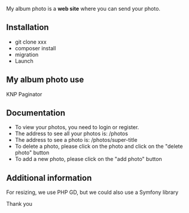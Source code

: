 My album photo is a **web site**  where you can send your photo.

Installation
------------

* git clone xxx
* composer install
* migration
* Launch

My album photo use
------------
KNP Paginator

Documentation
-------------

* To view your photos, you need to login or register.
* The address to see all your photos is: /photos
* The address to see a photo is: /photos/super-title
* To delete a photo, please click on the photo and click on the "delete photo" button
* To add a new photo, please click on the "add photo" button

Additional information
-------------
For resizing, we use PHP GD, but we could also use a Symfony library

Thank you
